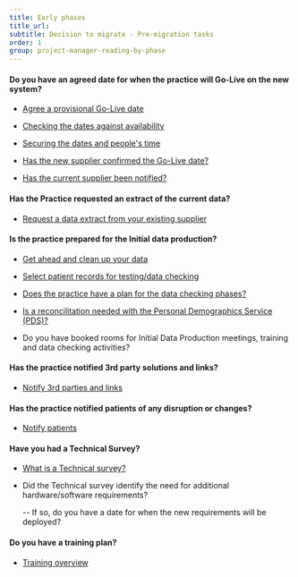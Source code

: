 ```yaml
---
title: Early phases
title_url:
subtitle: Decision to migrate - Pre-migration tasks
order: 1
group: project-manager-reading-by-phase
---
```


#### Do you have an agreed date for when the practice will Go-Live on the new system?

* [Agree a provisional Go-Live date](/prm-practice-migration/guide#agree-a-provisional-go-live-date)

* [Checking the dates against availability](/prm-practice-migration/guide/kick-off#check-dates-against-availability)

* [Securing the dates and people's time](/prm-practice-migration/guide/kick-off#secure-your-dates-and-peoples-time)

* [Has the new supplier confirmed the Go-Live date?](/prm-practice-migration/guide/get-started#procure-the-new-system)

* [Has the current supplier been notified?](/prm-practice-migration/guide/get-started#decommission-the-existingold-system-system)


#### Has the Practice requested an extract of the current data?

* [Request a data extract from your existing supplier](/prm-practice-migration/guide/get-started#request-data-extract)


#### Is the practice prepared for the Initial data production?

* [Get ahead and clean up your data](/prm-practice-migration/guide/pre-migration-tasks#clean-up-the-current-system-data)

* [Select patient records for testing/data checking](/prm-practice-migration/guide/pre-migration-tasks#data-checking-preparation)

* [Does the practice have a plan for the data checking phases?](/prm-practice-migration/guide/initial-data-production#data-checking)

* [Is a reconcilitation needed with the Personal Demographics Service (PDS)?](/prm-practice-migration/guide/pre-migration-tasks#is-a-reconciliation-needed)

* Do you have booked rooms for Initial Data Production meetings, training and data checking activities?

#### Has the practice notified 3rd party solutions and links?

* [Notify 3rd parties and links](/prm-practice-migration/guide/pre-migration-tasks#notification-of-3rd-parties-and-links)


#### Has the practice notified patients of any disruption or changes?

* [Notify patients](/prm-practice-migration/guide/pre-migration-tasks#notification-of-patients)

#### Have you had a Technical Survey?

* [What is a Technical survey?](/prm-practice-migration/guide/technical-survey)

* Did the Technical survey identify the need for additional hardware/software requirements?

  -- If so, do you have a date for when the new requirements will be deployed?

#### Do you have a training plan?

* [Training overview](/prm-practice-migration/guide/training)

